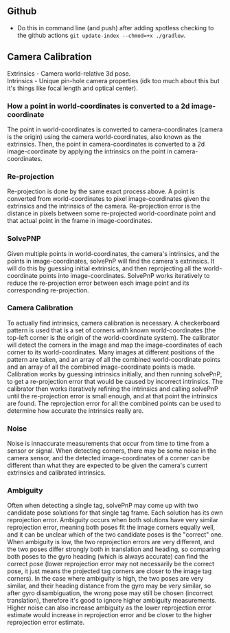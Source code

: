 ## Github
- Do this in command line (and push) after adding spotless checking to the github actions `git update-index --chmod=+x ./gradlew`.

## Camera Calibration
Extrinsics - Camera world-relative 3d pose. <br>
Intrinsics - Unique pin-hole camera properties (idk too much about this but it's things like focal length and optical center).

### How a point in world-coordinates is converted to a 2d image-coordinate
The point in world-coordinates is converted to camera-coordinates (camera is the origin) using the camera world-coordinates, also known as the extrinsics. Then, the point in camera-coordinates is converted to a 2d image-coordinate by applying the intrinsics on the point in camera-coordinates.

### Re-projection
Re-projection is done by the same exact process above. A point is converted from world-coordinates to pixel image-coordinates given the extrinsics and the intrinsics of the camera. Re-projection error is the distance in pixels between some re-projected world-coordinate point and that actual point in the frame in image-coordinates.

### SolvePNP
Given multiple points in world-coordinates, the camera's intrinsics, and the points in image-coordinates, solvePnP will find the camera's extrinsics. It will do this by guessing initial extrinsics, and then reprojecting all the world-coordinate points into image-coordinates. SolvePnP works iteratively to reduce the re-projection error between each image point and its corresponding re-projection.

### Camera Calibration
To actually find intrinsics, camera calibration is necessary. A checkerboard pattern is used that is a set of corners with known world-coordinates (the top-left corner is the origin of the world-coordinate system). The calibrator will detect the corners in the image and map the image-coordinates of each corner to its world-coordinates. Many images at different positions of the pattern are taken, and an array of all the combined world-coordinate points and an array of all the combined image-coordinate points is made. Calibration works by guessing intrinsics initially, and then running solvePnP, to get a re-projection error that would be caused by incorrect intrinsics. The calibrator then works iteratively refining the intrinsics and calling solvePnP until the re-projection error is small enough, and at that point the intrinsics are found. The reprojection error for all the combined points can be used to determine how accurate the intrinsics really are.

### Noise
Noise is innaccurate measurements that occur from time to time from a sensor or signal. When detecting corners, there may be some noise in the camera sensor, and the detected image-coordinates of a corner can be different than what they are expected to be given the camera's current extrinsics and calibrated intrinsics.

### Ambiguity
Often when detecting a single tag, solvePnP may come up with two candidate pose solutions for that single tag frame. Each solution has its own reprojection error. Ambiguity occurs when both solutions have very similar reprojection error, meaning both poses fit the image corners equally well, and it can be unclear which of the two candidate poses is the "correct" one. When ambiguity is low, the two reprojection errors are very different, and the two poses differ strongly both in translation and heading, so comparing both poses to the gyro heading (which is always accurate) can find the correct pose (lower reprojection error may not necessarily be the correct pose, it just means the projected tag corners are closer to the image tag corners). In the case where ambiguity is high, the two poses are very similar, and their heading distance from the gyro may be very similar, so after gyro disambiguation, the wrong pose may still be chosen (incorrect translation), therefore it's good to ignore higher ambiguity measurements. Higher noise can also increase ambiguity as the lower reprojection error estimate would increase in reprojection error and be closer to the higher reprojection error estimate.
